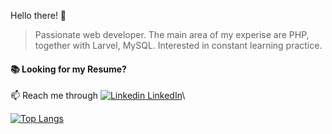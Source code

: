 Hello there! 👋

> Passionate web developer. The main area of my experise are PHP, together with Larvel, MySQL.
Interested in constant learning practice.

#### 📚  Looking for my Resume? 

📫 Reach me through [![Linkedin](https://i.stack.imgur.com/gVE0j.png) LinkedIn](https://www.linkedin.com/in/kristaps-lidacis/)\


[![Top Langs](https://github-readme-stats.vercel.app/api/top-langs/?username=KristapsLidacis&layout=compact&hide=html&theme=nord&hide_border=true)](https://github.com/anuraghazra/github-readme-stats)
